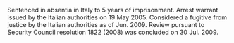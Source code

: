  Sentenced in absentia in Italy to 5 years of imprisonment. Arrest warrant 
issued by the Italian authorities on 19 May 2005. Considered a fugitive from 
justice by the Italian authorities as of Jun. 2009. Review pursuant to Security 
Council resolution 1822 (2008) was concluded on 30 Jul. 2009.          
